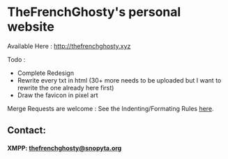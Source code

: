 # TheFrenchGhosty's personal website

Available Here : http://thefrenchghosty.xyz

Todo :
- Complete Redesign
- Rewrite every txt in html (30+ more needs to be uploaded but I want to rewrite the one already here first)
- Draw the favicon in pixel art

Merge Requests are welcome : See the Indenting/Formating Rules [here](https://gitlab.com/TheFrenchGhosty/thefrenchghosty.xyz/blob/master/CONTRIBUTING.md).


## Contact:

#### XMPP: [thefrenchghosty@snopyta.org](xmpp:thefrenchghosty@snopyta.org)

